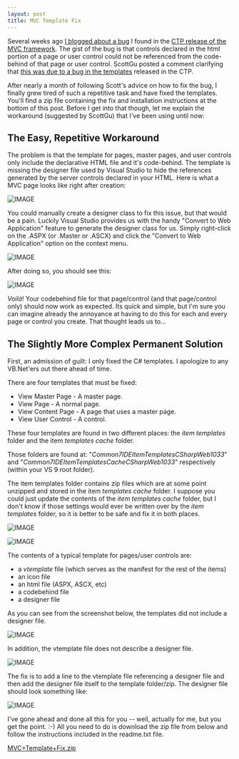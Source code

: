 ```yaml
--- 
layout: post
title: MVC Template Fix
---
```


Several weeks ago [I blogged about a bug](/2007/12/11/mvc-bug-broken-codebehind/) I found in the [CTP release of the MVC framework](http://weblogs.asp.net/scottgu/archive/2007/12/09/asp-net-3-5-extensions-ctp-preview-released.aspx). The gist of the bug is that controls declared in the html portion of a page or user control could not be referenced from the code-behind of that page or user control. ScottGu posted a comment clarifying that [this was due to a bug in the templates](/2007/12/11/mvc-bug-broken-codebehind/#comment-152106388) released in the CTP. 

After nearly a month of following Scott's advice on how to fix the bug, I finally grew tired of such a repetitive task and have fixed the templates. You'll find a zip file containing the fix and installation instructions at the bottom of this post. Before I get into that though, let me explain the workaround (suggested by ScottGu) that I've been using until now: 

## The Easy, Repetitive Workaround

The problem is that the template for pages, master pages, and user controls only include the declarative HTML file and it's code-behind. The template is missing the designer file used by Visual Studio to hide the references generated by the server controls declared in your HTML. Here is what a MVC page looks like right after creation: 

![IMAGE](/custom/files/SimpleWorkaround-Before_2.jpg) 

You could manually create a designer class to fix this issue, but that would be a pain. Luckily Visual Studio provides us with the handy "Convert to Web Application" feature to generate the designer class for us. Simply right-click on the .ASPX (or .Master or .ASCX) and click the "Convert to Web Application" option on the context menu. 

![IMAGE](/custom/files/SimpleWorkaround-During_2.jpg) 

After doing so, you should see this: 

![IMAGE](/custom/files/SimpleWorkaround-After_2.jpg) 

*Voil&agrave;*! Your codebehind file for that page/control (and that page/control only) should now work as expected. Its quick and simple, but I'm sure you can imagine already the annoyance at having to do this for each and every page or control you create. That thought leads us to... 

## The Slightly More Complex Permanent Solution

First, an admission of guilt: I only fixed the C# templates. I apologize to any VB.Net'ers out there ahead of time. 

There are four templates that must be fixed: 

* View Master Page - A master page.
* View Page - A normal page.
* View Content Page - A page that uses a master page.
* View User Control - A control.

These four templates are found in two different places: the *item templates* folder and the item *templates cache* folder. 

Those folders are found at: "*Common7IDEItemTemplatesCSharpWeb1033*" and "*Common7IDEItemTemplatesCacheCSharpWeb1033*" respectively (within your VS 9 root folder). 

The item templates folder contains zip files which are at some point unzipped and stored in the item *templates cache* folder. I suppose you could just update the contents of the *item templates cache* folder, but I don't know if those settings would ever be written over by the *item templates* folder, so it is better to be safe and fix it in both places. 

![IMAGE](/custom/files/TemplateFix-ZipLocation_2.jpg) 

![IMAGE](/custom/files/TemplateFix-CacheLocation_2.jpg) 

The contents of a typical template for pages/user controls are: 

* a *vtemplate* file (which serves as the manifest for the rest of the items)
* an icon file
* an html file (ASPX, ASCX, etc)
* a codebehind file
* a designer file

As you can see from the screenshot below, the templates did not include a designer file. 

![IMAGE](/custom/files/TemplateFix-ZipContents_2.jpg) 

In addition, the vtemplate file does not describe a designer file. 

![IMAGE](/custom/files/TemplateFix-TemplateFile_2.jpg) 

The fix is to add a line to the vtemplate file referencing a designer file and then add the designer file itself to the template folder/zip. The designer file should look something like: 

![IMAGE](/custom/files/TemplateFix-DesignerFile_2.jpg) 

I've gone ahead and done all this for you -- well, actually for me, but you get the point. :-) All you need to do is download the zip file from below and follow the instructions included in the readme.txt file.

[MVC+Template+Fix.zip](/custom/files/MVC+Template+Fix.zip)